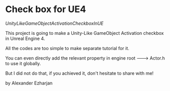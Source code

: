 # Check box for UE4



_UnityLikeGameObjectActivationCheckboxInUE_



This project is going to make a Unity-Like GameObject Activation checkbox in Unreal Engine 4.

All the codes are too simple to make separate tutorial  for it.

You can even directly add the relevant property in engine root ---> Actor.h to use it globally.

But I did not do that, if you achieved it, don't hesitate to share with me!







by Alexander Ezharjan

